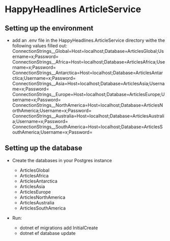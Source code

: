 # HappyHeadlines ArticleService

## Setting up the environment
+ add an .env file in the HappyHeadlines.ArticleService directory withe the following values filled out:
  ConnectionStrings__Global=Host=localhost;Database=ArticlesGlobal;Username=x;Password=
  ConnectionStrings__Africa=Host=localhost;Database=ArticlesAfrica;Username=x;Password=
  ConnectionStrings__Antarctica=Host=localhost;Database=ArticlesAntarctica;Username=x;Password=
  ConnectionStrings__Asia=Host=localhost;Database=ArticlesAsia;Username=x;Password=
  ConnectionStrings__Europe=Host=localhost;Database=ArticlesEurope;Username=x;Password=
  ConnectionStrings__NorthAmerica=Host=localhost;Database=ArticlesNorthAmerica;Username=x;Password=
  ConnectionStrings__Australia=Host=localhost;Database=ArticlesAustralia;Username=x;Password=
  ConnectionStrings__SouthAmerica=Host=localhost;Database=ArticlesSouthAmerica;Username=x;Password=

## Setting up the database
+ Create the databases in your Postgres instance
    - ArticlesGlobal
    - ArticlesAfrica
    - ArticlesAntarctica
    - ArticlesAsia
    - ArticlesEurope
    - ArticlesNorthAmerica
    - ArticlesAustralia
    - ArticlesSouthAmerica

+ Run: 
  + dotnet ef migrations add InitialCreate
  + dotnet ef database update